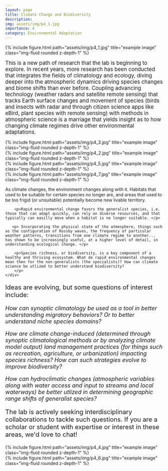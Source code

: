 ```yaml
---
layout: page
title: Climate Change and Biodiversity
description: 
img: assets/img/p4_1.jpg
importance: 4
category: Environmental Adaptation
---
```


<div class="row">
    <div class="col-sm mt-3 mt-md-0 text-center">
        {% include figure.html path="assets/img/p4_1.jpg" title="example image" class="img-fluid rounded z-depth-1" %}
    </div>
</div>


<big> This is a new path of research that the lab is beginning to explore. In recent years, more research has been conducted that integrates the fields of climatology and ecology, diving deeper into the atmospheric dynamics driving species changes and biome shifts than ever before. Coupling advancing technology (weather radars and satellite remote sensing) that tracks Earth surface changes and movement of species (birds and insects with radar and through citizen science apps like eBird, plant species with remote sensing) with methods in atmospheric science is a marriage that yields insight as to how changing climate regimes drive other environmental adaptations. </big>

<div class="row">
    <div class="col-sm mt-3 mt-md-0">
        {% include figure.html path="assets/img/p4_3.jpg" title="example image" class="img-fluid rounded z-depth-1" %}
    </div>
    <div class="col-sm mt-3 mt-md-0">
        {% include figure.html path="assets/img/p4_2.jpg" title="example image" class="img-fluid rounded z-depth-1" %}
    </div>
    <div class="col-sm mt-3 mt-md-0">
        {% include figure.html path="assets/img/p4_5.jpg" title="example image" class="img-fluid rounded z-depth-1" %}
    </div>
</div>



<div class="row">
    <div class="col-sm-4">
        {% include figure.html path="assets/img/p4_7.jpg" title="example image" class="img-fluid rounded z-depth-1" %}
    </div>
    <div class="col-sm-8">
        <p> As climate changes, the environment changes along with it. Habitats that used to be suitable for certain species no longer are, and areas that used to be too frigid (or unsuitable) potentially become new livable territory. </p>
        
        <p>Rapid environmental change favors the generalist species, i.e. those that can adapt quickly, can rely on diverse resources, and that typically can easilly move when a habitat is no longer suitable. </p>
        
       <p> Incorporating the physical state of the atmosphere, things such as the configuration of Rossby waves, the frequency of particular weather patterns, transitions from one climate regime to another... has shown to be increasingly useful, at a higher level of detail, in understanding ecological change. </p> 
        
        <p>Species richness, or biodiversity, is a key component of a healthy and thriving ecosystem. What do rapid environmental changes mean then for the non-generalists (the specialists)? How can climate science be utlized to better understand biodiversity?
        </p>    
    </div>
</div>

<div class="row">
    <div class="col-sm-4">
        <p style="font-size: 20px;"> Ideas are evolving, but some questions of interest include:</p> 
        <p style="font-size: 18px; font-style: italic;"> How can synoptic climatology be used as a tool in better understanding migratory behaviors? Or to better understand niche species domains? </p>  
        <p style="font-size: 18px; font-style: italic;"> How are climate change-induced (determined through synoptic climatological methods or by analyzing climate model output) land management practices (for things such as recreation, agriculture, or urbanization) impacting species richness? How can such strategies evolve to improve biodiversity? </p>  
        <p style="font-size: 18px; font-style: italic;"> How can hydroclimatic changes (atmospheric variables along with water access and input to streams and local waterways) be better utlized in determining geographic range shifts of generalist species? </p>  
        <p style="font-size: 20px;"> The lab is actively seeking interdisciplinary collaborations to tackle such questions. If you are a scholar or student with expertise or interest in these areas, we'd love to chat!</p>   
    </div>
     <div class="col-sm-8">
        {% include figure.html path="assets/img/p4_4.jpg" title="example image" class="img-fluid rounded z-depth-1" %}
    </div>
</div>


<div class="row">
    <div class="col-sm mt-3 mt-md-0 text-center">
        {% include figure.html path="assets/img/p4_6.jpg" title="example image" class="img-fluid rounded z-depth-1" %}
    </div>
</div>
